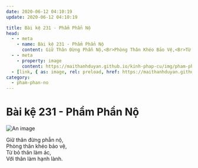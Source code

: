 ```yaml
---
date: 2020-06-12 04:10:19
update: 2020-06-12 04:10:19

title: Bài kệ 231 - Phẩm Phẩn Nộ
head:
  - - meta
    - name: Bài kệ 231 - Phẩm Phẩn Nộ
      content: Giữ Thân Đừng Phẫn Nộ,<Br>Phòng Thân Khéo Bảo Vệ,<Br>Từ Bỏ Thân Làm Ác,<Br>Với Thân Làm Hạnh Lành.<Br>
  - - meta
    - property: image
      content: https://maithanhduyan.github.io/kinh-phap-cu/img/pham-phan-no/pham-phan-no-231.jpg
  - [link, { as: image, rel: preload, href: https://maithanhduyan.github.io/kinh-phap-cu/img/pham-phan-no/pham-phan-no-231.jpg }]
category:
  - pham-phan-no
---
```


# Bài kệ 231 - Phẩm Phẩn Nộ

![An image](/img/pham-phan-no/pham-phan-no-231.jpg)

Giữ thân đừng phẫn nộ,<br>Phòng thân khéo bảo vệ,<br>Từ bỏ thân làm ác,<br>Với thân làm hạnh lành.<br>
